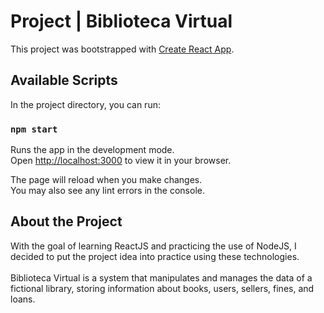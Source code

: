 # Project | Biblioteca Virtual

This project was bootstrapped with [Create React App](https://github.com/facebook/create-react-app).

## Available Scripts

In the project directory, you can run:

### `npm start`

Runs the app in the development mode.\
Open [http://localhost:3000](http://localhost:3000) to view it in your browser.

The page will reload when you make changes.\
You may also see any lint errors in the console.

## About the Project

With the goal of learning ReactJS and practicing the use of NodeJS, I decided to put the project idea into practice using these technologies. \
\
Biblioteca Virtual is a system that manipulates and manages the data of a fictional library, storing information about books, users, sellers, fines, and loans.
